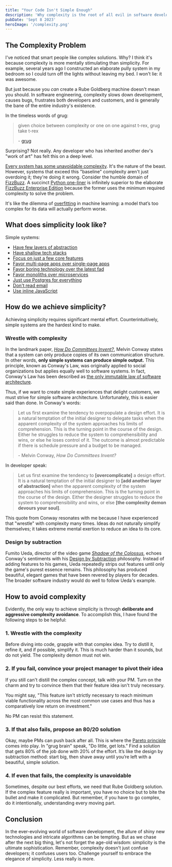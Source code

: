 ```yaml
---
title: "Your Code Isn't Simple Enough"
description: 'Why complexity is the root of all evil in software development and what you should do about it.'
pubDate: 'Sept 8 2023'
heroImage: '/complexity.png'
---
```


## The Complexity Problem
I've noticed that smart people like complex solutions. Why? I think it's because complexity is more mentally stimulating than simplicity. For example, several years ago I constructed an elaborate pully system in my bedroom so I could turn off the lights without leaving my bed. I won't lie: it was awesome.

But just because you *can* create a Rube Goldberg machine doesn't mean you should. In software engineering, complexity slows down development, causes bugs, frustrates both developers and customers, and is generally the bane of the entire industry's existence.

In the timeless words of grug:

> given choice between complexity or one on one against t-rex, grug take t-rex
>
> \- [grug](https://grugbrain.dev)

Surprising? Not really. Any developer who has inherited another dev's "work of art" has felt this on a deep level.

[Every system has some unavoidable complexity](https://lawsofux.com/teslers-law/). It's the nature of the beast. However, systems that exceed this "baseline" complexity aren't just overdoing it; they're doing it wrong. Consider the humble domain of [FizzBuzz](https://leetcode.com/problems/fizz-buzz/). A succinct [Python one-liner](data:text/plain;charset=utf-8;base64,aT0xO2V4ZWMoInByaW50KCdGaXp6JyooaSUzPT0wKSsnQnV6eicqKGklNT09MClvciBpKTtpKz0xOyIqMTAwKSAjIG15IGJlc3QgY29kZSBnb2xmIGF0dGVtcHQgc28gZmFy) is infinitely superior to the elaborate [FizzBuzz Enterprise Edition](https://github.com/EnterpriseQualityCoding/FizzBuzzEnterpriseEdition) because the former uses the minimum required complexity to solve the problem.

It's like the dilemma of [overfitting](https://en.wikipedia.org/wiki/Overfitting) in machine learning: a model that’s too complex for its data will actually perform worse.

## What does simplicity look like?

Simple systems:
- [Have few layers of abstraction](https://www.linkedin.com/pulse/principle-simplicity-sustaining-software-architecture-alex-koltun/)
- [Have shallow tech stacks](https://www.radicalsimpli.city/)
- [Focus on just a few core features](https://newsletter.systemdesign.one/i/135986506/whatsapp-engineering)
- [Favor multi-page apps over single-page apps](https://dev.to/tigt/routing-im-not-smart-enough-for-a-spa-5hki)
- [Favor boring technology over the latest fad](https://invene.com/blog/boring-technology-is-a-business-advantage)
- [Favor monoliths over microservices](https://grugbrain.dev/#grug-on-microservices)
- [Just use Postgres for everything](https://www.amazingcto.com/postgres-for-everything/)
- [Don't read email](https://en.wikipedia.org/wiki/Jamie_Zawinski#Zawinski's_Law)
- [Use inline JavaScript](https://htmx.org/essays/locality-of-behaviour/)

## How do we achieve simplicity?
Achieving simplicity requires significant mental effort. Counterintuitively, simple systems are the hardest kind to make.

### Wrestle with complexity
In the landmark paper, [*How Do Committees Invent?*](http://melconway.com/research/committees.html), Melvin Conway states that a system can only produce copies of its own communication structure. In other words, **only simple systems can produce simple output.** This principle, known as Conway's Law, was originally applied to social organizations but applies equally well to software systems. In fact, Conway's Law has been described as [the only immutable law of software architecture](https://www.youtube.com/watch?v=5IUj1EZwpJY).

Thus, if we want to create simple experiences that delight customers, we must strive for simple software architecture. Unfortunately, this is easier said than done. In Conway's words:

> Let us first examine the tendency to overpopulate a design effort. It is a natural temptation of the initial designer to delegate tasks when the apparent complexity of the system approaches his limits of comprehension. This is the turning point in the course of the design. Either he struggles to reduce the system to comprehensibility and wins, or else he loses control of it. The outcome is almost predictable if there is schedule pressure and a budget to be managed.
>
> \- Melvin Conway, *How Do Committees Invent?*

In developer speak:

> Let us first examine the tendency to **[overcomplicate]** a design effort. It is a natural temptation of the initial designer to **[add another layer of abstraction]** when the apparent complexity of the system approaches his limits of comprehension. This is the turning point in the course of the design. Either the designer struggles to reduce the system to comprehensibility and wins, or else **[the complexity demon devours your soul]**.

This quote from Conway resonates with me because I have experienced that "wrestle" with complexity many times. Ideas do not naturally simplify themselves; it takes extreme mental exertion to reduce an idea to its core.

### Design by subtraction
Fumito Ueda, director of the video game [*Shadow of the Colossus*](https://en.wikipedia.org/wiki/Shadow_of_the_Colossus), echoes Conway's sentiments with his [Design by Subtraction](https://www.sirlin.net/articles/subtractive-design) philosophy. Instead of adding features to his games, Ueda repeatedly strips out features until only the game's purest essence remains. This philosophy has produced beautiful, elegant games that have been revered by players for decades. The broader software industry would do well to follow Ueda's example.

## How to avoid complexity
Evidently, the only way to achieve simplicity is through **deliberate and aggressive complexity avoidance**. To accomplish this, I have found the following steps to be helpful:

### 1. Wrestle with the complexity
Before diving into code, grapple with that complex idea. Try to distill it, refine it, and if possible, simplify it. This is much harder than it sounds, but do not yield. The complexity demon must not win.

### 2. If you fail, convince your project manager to pivot their idea
If you still can't distill the complex concept, talk with your PM. Turn on the charm and try to convince them that their feature idea isn't truly necessary.

You might say, "This feature isn't strictly necessary to reach minimum viable functionality across the most common use cases and thus has a comparatively low return on investment."

No PM can resist this statement.

### 3. If that also fails, propose an 80/20 solution
Okay, maybe PMs can push back after all. This is where the [Pareto principle](https://en.wikipedia.org/wiki/Pareto_principle) comes into play. In "grug brain" speak, "Do little, get lots." Find a solution that gets 80% of the job done with 20% of the effort. It’s like the design by subtraction method: start big, then shave away until you’re left with a beautiful, simple solution.

### 4. If even that fails, the complexity is unavoidable
Sometimes, despite our best efforts, we need that Rube Goldberg solution. If the complex feature really is important, you have no choice but to bite the bullet and make it complicated. But remember, if you have to go complex, do it intentionally, understanding every moving part.

## Conclusion
In the ever-evolving world of software development, the allure of shiny new technologies and intricate algorithms can be tempting. But as we chase after the next big thing, let's not forget the age-old wisdom: simplicity is the ultimate sophistication. Remember, complexity doesn't just confuse developers; it confuses users too. Challenge yourself to embrace the elegance of simplicity. Less really is more.
